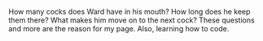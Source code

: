 How many cocks does Ward have in his mouth? How long does he keep them there? What makes him move on to the next cock? These questions and more are the reason for my page. Also, learning how to code. 